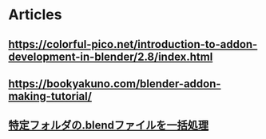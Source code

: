 # Articles

## <https://colorful-pico.net/introduction-to-addon-development-in-blender/2.8/index.html>

## <https://bookyakuno.com/blender-addon-making-tutorial/>

## [特定フォルダの.blendファイルを一括処理](https://qiita.com/yukimituki11/items/67d1293eda7a20bc4de8)
